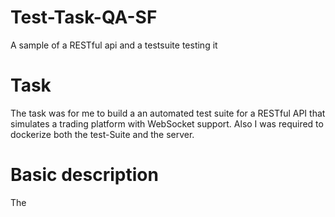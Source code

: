 # Test-Task-QA-SF
A sample of a RESTful api and a testsuite testing it

# Task
The task was for me to build a an automated test suite for a RESTful API that simulates a trading platform with WebSocket support. Also I was required to dockerize both the test-Suite and the server.

# Basic description

The
